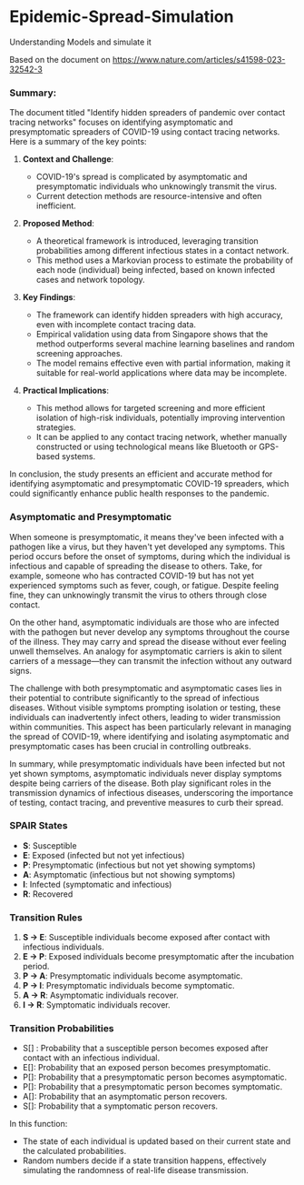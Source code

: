 # Epidemic-Spread-Simulation
Understanding Models and simulate it

Based on the document on https://www.nature.com/articles/s41598-023-32542-3

### Summary:

The document titled "Identify hidden spreaders of pandemic over contact tracing networks" focuses on identifying asymptomatic and presymptomatic spreaders of COVID-19 using contact tracing networks. Here is a summary of the key points:

1. **Context and Challenge**:
   - COVID-19's spread is complicated by asymptomatic and presymptomatic individuals who unknowingly transmit the virus.
   - Current detection methods are resource-intensive and often inefficient.

2. **Proposed Method**:
   - A theoretical framework is introduced, leveraging transition probabilities among different infectious states in a contact network.
   - This method uses a Markovian process to estimate the probability of each node (individual) being infected, based on known infected cases and network topology.

3. **Key Findings**:
   - The framework can identify hidden spreaders with high accuracy, even with incomplete contact tracing data.
   - Empirical validation using data from Singapore shows that the method outperforms several machine learning baselines and random screening approaches.
   - The model remains effective even with partial information, making it suitable for real-world applications where data may be incomplete.

4. **Practical Implications**:
   - This method allows for targeted screening and more efficient isolation of high-risk individuals, potentially improving intervention strategies.
   - It can be applied to any contact tracing network, whether manually constructed or using technological means like Bluetooth or GPS-based systems.

In conclusion, the study presents an efficient and accurate method for identifying asymptomatic and presymptomatic COVID-19 spreaders, which could significantly enhance public health responses to the pandemic.

### Asymptomatic and Presymptomatic
When someone is presymptomatic, it means they've been infected with a pathogen like a virus, but they haven't yet developed any symptoms. This period occurs before the onset of symptoms, during which the individual is infectious and capable of spreading the disease to others. Take, for example, someone who has contracted COVID-19 but has not yet experienced symptoms such as fever, cough, or fatigue. Despite feeling fine, they can unknowingly transmit the virus to others through close contact.

On the other hand, asymptomatic individuals are those who are infected with the pathogen but never develop any symptoms throughout the course of the illness. They may carry and spread the disease without ever feeling unwell themselves. An analogy for asymptomatic carriers is akin to silent carriers of a message—they can transmit the infection without any outward signs.

The challenge with both presymptomatic and asymptomatic cases lies in their potential to contribute significantly to the spread of infectious diseases. Without visible symptoms prompting isolation or testing, these individuals can inadvertently infect others, leading to wider transmission within communities. This aspect has been particularly relevant in managing the spread of COVID-19, where identifying and isolating asymptomatic and presymptomatic cases has been crucial in controlling outbreaks.

In summary, while presymptomatic individuals have been infected but not yet shown symptoms, asymptomatic individuals never display symptoms despite being carriers of the disease. Both play significant roles in the transmission dynamics of infectious diseases, underscoring the importance of testing, contact tracing, and preventive measures to curb their spread.


### SPAIR States
- **S**: Susceptible
- **E**: Exposed (infected but not yet infectious)
- **P**: Presymptomatic (infectious but not yet showing symptoms)
- **A**: Asymptomatic (infectious but not showing symptoms)
- **I**: Infected (symptomatic and infectious)
- **R**: Recovered

### Transition Rules
1. **S → E**: Susceptible individuals become exposed after contact with infectious individuals.
2. **E → P**: Exposed individuals become presymptomatic after the incubation period.
3. **P → A**: Presymptomatic individuals become asymptomatic.
4. **P → I**: Presymptomatic individuals become symptomatic.
5. **A → R**: Asymptomatic individuals recover.
6. **I → R**: Symptomatic individuals recover.

### Transition Probabilities
- S[] : Probability that a susceptible person becomes exposed after contact with an infectious individual.
- E[]: Probability that an exposed person becomes presymptomatic.
- P[]: Probability that a presymptomatic person becomes asymptomatic.
- P[]: Probability that a presymptomatic person becomes symptomatic.
- A[]: Probability that an asymptomatic person recovers.
- S[]: Probability that a symptomatic person recovers.


In this function:
- The state of each individual is updated based on their current state and the calculated probabilities.
- Random numbers decide if a state transition happens, effectively simulating the randomness of real-life disease transmission.




